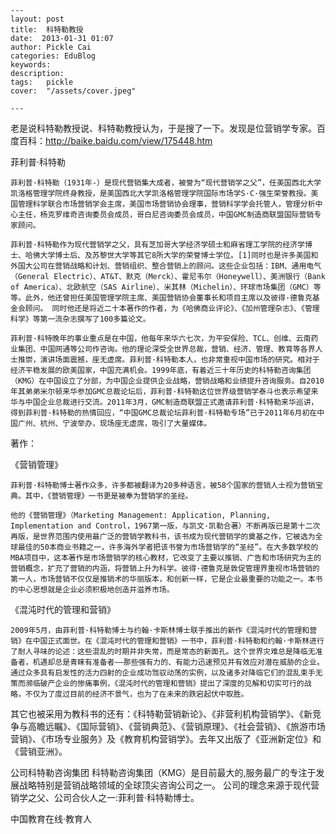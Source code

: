 
    ---
    layout: post  
    title:  科特勒教授  
    date:  2013-01-31 01:07  
    author: Pickle Cai  
    categories: EduBlog  
    keywords: 
    description:   
    tags:	pickle   
    cover:  "/assets/cover.jpeg"  

    ---  
    
老是说科特勒教授说、科特勒教授认为，于是搜了一下。发现是位营销学专家。百度百科：http://baike.baidu.com/view/175448.htm

菲利普·科特勒

    菲利普·科特勒（1931年-）是现代营销集大成者，被誉为“现代营销学之父”，任美国西北大学凯洛格管理学院终身教授，是美国西北大学凯洛格管理学院国际市场学S·C·强生荣誉教授。美国管理科学联合市场营销学会主席，美国市场营销协会理事，营销科学学会托管人，管理分析中心主任，杨克罗维奇咨询委员会成员，哥白尼咨询委员会成员，中国GMC制造商联盟国际营销专家顾问。

    菲利普·科特勒作为现代营销学之父，具有芝加哥大学经济学硕士和麻省理工学院的经济学博士、哈佛大学博士后、及苏黎世大学等其它8所大学的荣誉博士学位。[1]同时也是许多美国和外国大公司在营销战略和计划、营销组织、整合营销上的顾问。这些企业包括：IBM、通用电气（General Electric）、AT&T、默克（Merck）、霍尼韦尔（Honeywell）、美洲银行（Bank of America）、北欧航空（SAS Airline）、米其林（Michelin）、环球市场集团（GMC）等等。此外，他还曾担任美国管理学院主席、美国营销协会董事长和项目主席以及彼得·德鲁克基金会顾问。 同时他还是将近二十本著作的作者，为《哈佛商业评论》、《加州管理杂志》、《管理科学》等第一流杂志撰写了100多篇论文。

    菲利普·科特晚年的事业重点是在中国，他每年来华六七次，为平安保险、TCL、创维、云南药业集团、中国网通等公司作咨询。他的理论深受全世界总裁，营销、经济、管理、教育等各界人士推崇，演讲场面震撼，座无虚席。菲利普·科特勒本人，也非常重视中国市场的研究。相对于经济平稳发展的欧美国家，中国充满机会。1999年底，有着近三十年历史的科特勒咨询集团（KMG）在中国设立了分部，为中国企业提供企业战略，营销战略和业绩提升咨询服务。自2010年其弟弟米尔顿来华参加GMC总裁论坛后，菲利普·科特勒这位世界级营销学泰斗也表示希望来华与中国企业总裁进行交流。2011年3月，GMC制造商联盟正式邀请菲利普·科特勒来华巡讲，得到菲利普·科特勒的热情回应，“中国GMC总裁论坛菲利普·科特勒专场”已于2011年6月初在中国广州、杭州、宁波举办，现场座无虚席，吸引了大量媒体。

著作：



《营销管理》

    菲利普·科特勒博士著作众多，许多都被翻译为20多种语言，被58个国家的营销人士视为营销宝典。其中，《营销管理》一书更是被奉为营销学的圣经。 

    他的《营销管理》（Marketing Management: Application, Planning, Implementation and Control，1967第一版，与凯文·凯勒合著）不断再版已是第十二次再版，是世界范围内使用最广泛的营销学教科书，该书成为现代营销学的奠基之作，它被选为全球最佳的50本商业书籍之一，许多海外学者把该书誉为市场营销学的“圣经”。在大多数学校的MBA项目中，这本著作是市场营销学的核心教材，它改变了主要以推销、广告和市场研究为主的营销概念，扩充了营销的内涵，将营销上升为科学。彼得·德鲁克是敦促管理界重视市场营销的第一人，市场营销不仅仅是推销术的华丽版本，和创新一样，它是企业最重要的功能之一。本书的中心思想就是企业必须积极地创造并滋养市场。



《混沌时代的管理和营销》

    2009年5月，由菲利普·科特勒博士与约翰·卡斯林博士联手推出的新作《混沌时代的管理和营销》在中国正式面世。在《混沌时代的管理和营销》一书中，菲利普·科特勒和约翰·卡斯林进行了耐人寻味的论述：这些混乱的时期并非失常，而是常态的新面孔。这个世界灾难总是降临无准备者，机遇却总是青睐有准备者——那些强有力的、有能力迅速预见并有效应对潜在威胁的企业。通过众多具有启发性的活力四射的企业成功驾驭动荡的实例，以及诸多对降临它们的混乱束手无策而濒临破产企业的惨痛事例，《混沌时代的管理和营销》提出了深度的见解和切实可行的战略，不仅为了度过目前的经济不景气，也为了在未来的跌宕起伏中取胜。



其它也被采用为教科书的还有：《科特勒营销新论》、《非营利机构营销学》、《新竞争与高瞻远瞩》、《国际营销》、《营销典范》、《营销原理》、《社会营销》、《旅游市场营销》、《市场专业服务》及《教育机构营销学》。去年又出版了《亚洲新定位》和《营销亚洲》。

公司科特勒咨询集团    科特勒咨询集团（KMG）是目前最大的,服务最广的专注于发展战略特别是营销战略领域的全球顶尖咨询公司之一。 公司的理念来源于现代营销学之父、公司合伙人之一:菲利普·科特勒博士。

						

		    
 中国教育在线·教育人

